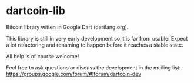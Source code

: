 dartcoin-lib
============

Bitcoin library witten in Google Dart (dartlang.org).

This library is still in very early development so it is far from usable.
Expect a lot refactoring and renaming to happen before it reaches a stable state.

All help is of course welcome!

Feel free to ask questions or discuss the development in the mailing list: 
https://groups.google.com/forum/#!forum/dartcoin-dev
